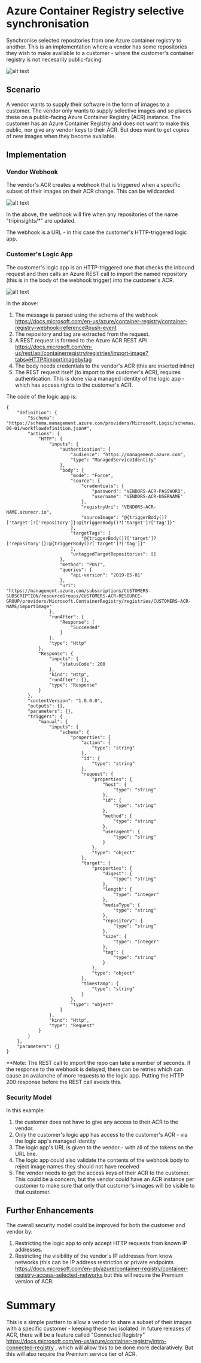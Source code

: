 # Azure Container Registry selective synchronisation

Synchronise selected repositories from one Azure container registry to another. This is an implementation where a vendor has some repositories they wish to make available to a customer - where the customer's container registry is not necesarily public-facing.

![alt text](images/acr-sync.png "ACR selective sync")

## Scenario

A vendor wants to supply their software in the form of images to a customer. The vendor only wants to supply selective images and so places these on a public-facing Azure Container Registry (ACR) instance. The customer has an Azure Container Registry and does not want to make this public, nor give any vendor keys to their ACR. But does want to get copies of new images when they become available.

## Implementation

### Vendor Webhook
The vendor's ACR creates a webhook that is triggered when a specific subset of their images on their ACR change. This can be wildcarded.

![alt text](images/vendor-webhook.png "Vendor ACR webhook")

In the above, the webhook will fire when any repositories of the name "tripinsights/*" are updated. 

The webhook is a URL - in this case the customer's HTTP-triggered logic app.

### Customer's Logic App
The customer's logic app is an HTTP-triggered one that checks the inbound request and then calls an Azure REST call to import the named repository (this is in the body of the webhook trigger) into the customer's ACR.

![alt text](images/logic-app.png "Customer logic app")

In the above:
1. The message is parsed using the schema of the webhook https://docs.microsoft.com/en-us/azure/container-registry/container-registry-webhook-reference#push-event
2. The repository and tag are extracted from the request.
3. A REST request is formed to the Azure ACR REST API https://docs.microsoft.com/en-us/rest/api/containerregistry/registries/import-image?tabs=HTTP#importimagebytag 
5. The body needs credentials to the vendor's ACR (this are inserted inline)
6. The REST request itself (to import to the customer's ACR), requires authentication. This is done via a managed identity of the logic app - which has access rights to the customer's ACR.

The code of the logic app is:

```
{
    "definition": {
        "$schema": "https://schema.management.azure.com/providers/Microsoft.Logic/schemas/2016-06-01/workflowdefinition.json#",
        "actions": {
            "HTTP": {
                "inputs": {
                    "authentication": {
                        "audience": "https://management.azure.com",
                        "type": "ManagedServiceIdentity"
                    },
                    "body": {
                        "mode": "Force",
                        "source": {
                            "credentials": {
                                "password": "VENDORS-ACR-PASSWORD",
                                "username": "VENDORS-ACR-USERNAME"
                            },
                            "registryUri": "VENDORS-ACR-NAME.azurecr.io",
                            "sourceImage": "@{triggerBody()?['target']?['repository']}:@{triggerBody()?['target']?['tag']}"
                        },
                        "targetTags": [
                            "@{triggerBody()?['target']?['repository']}:@{triggerBody()?['target']?['tag']}"
                        ],
                        "untaggedTargetRepositories": []
                    },
                    "method": "POST",
                    "queries": {
                        "api-version": "2019-05-01"
                    },
                    "uri": "https://management.azure.com/subscriptions/CUSTOMERS-SUBSCRIPTION/resourceGroups/CUSTOMERS-ACR-RESOURCE-GROUP/providers/Microsoft.ContainerRegistry/registries/CUSTOMERS-ACR-NAME/importImage"
                },
                "runAfter": {
                    "Response": [
                        "Succeeded"
                    ]
                },
                "type": "Http"
            },
            "Response": {
                "inputs": {
                    "statusCode": 200
                },
                "kind": "Http",
                "runAfter": {},
                "type": "Response"
            }
        },
        "contentVersion": "1.0.0.0",
        "outputs": {},
        "parameters": {},
        "triggers": {
            "manual": {
                "inputs": {
                    "schema": {
                        "properties": {
                            "action": {
                                "type": "string"
                            },
                            "id": {
                                "type": "string"
                            },
                            "request": {
                                "properties": {
                                    "host": {
                                        "type": "string"
                                    },
                                    "id": {
                                        "type": "string"
                                    },
                                    "method": {
                                        "type": "string"
                                    },
                                    "useragent": {
                                        "type": "string"
                                    }
                                },
                                "type": "object"
                            },
                            "target": {
                                "properties": {
                                    "digest": {
                                        "type": "string"
                                    },
                                    "length": {
                                        "type": "integer"
                                    },
                                    "mediaType": {
                                        "type": "string"
                                    },
                                    "repository": {
                                        "type": "string"
                                    },
                                    "size": {
                                        "type": "integer"
                                    },
                                    "tag": {
                                        "type": "string"
                                    }
                                },
                                "type": "object"
                            },
                            "timestamp": {
                                "type": "string"
                            }
                        },
                        "type": "object"
                    }
                },
                "kind": "Http",
                "type": "Request"
            }
        }
    },
    "parameters": {}
}
```

**Note: The REST call to import the repo can take a number of seconds. If the response to the webhook is delayed, there can be retries which can cause an avalanche of more requests to the logic app. Putting the HTTP 200 response before the REST call avoids this.


### Security Model

In this example:
1. the customer does not have to give any access to their ACR to the vendor.
2. Only the customer's logic app has access to the customer's ACR - via the logic app's managed identity
3. The logic app's URL is given to the vendor - with all of the tokens on the URL line.
4. The logic app could also validate the contents of the webhook body to reject image names they should not have received
5. The vendor needs to get the access keys of their ACR to the customer. This could be a concern, but the vendor could have an ACR instance per customer to make sure that only that customer's images will be visible to that customer.

## Further Enhancements

The overall security model could be improved for both the customer and vendor by:

1. Restricting the logic app to only accept HTTP requests from known IP addresses.
2. Restricting the visibility of the vendor's IP addresses from know networks (this can be IP address restriction or private endpoints https://docs.microsoft.com/en-gb/azure/container-registry/container-registry-access-selected-networks but this will require the Premium version of ACR.


# Summary

This is a simple parttern to allow a vendor to share a subset of their images with a specific customer - keeping these two isolated. In future releases of ACR, there will be a feature called "Connected Registry" https://docs.microsoft.com/en-us/azure/container-registry/intro-connected-registry , which will allow this to be done more declaratively. But this will also require the Premium service tier of ACR.
